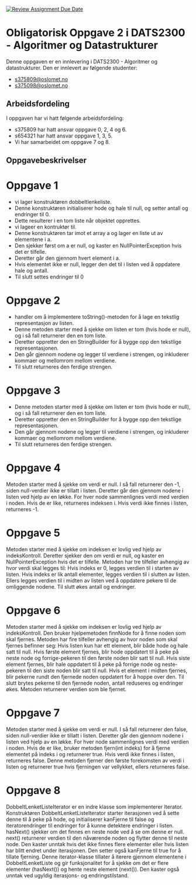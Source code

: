 [![Review Assignment Due Date](https://classroom.github.com/assets/deadline-readme-button-24ddc0f5d75046c5622901739e7c5dd533143b0c8e959d652212380cedb1ea36.svg)](https://classroom.github.com/a/k3TSQYDa)
# Obligatorisk Oppgave 2 i DATS2300 - Algoritmer og Datastrukturer

Denne oppgaven er en innlevering i DATS2300 - Algoritmer og datastrukturer. Den er innlevert av følgende studenter:
* s375809@oslomet.no
* s375098@oslomet.no

## Arbeidsfordeling
I oppgaven har vi hatt følgende arbeidsfordeling:
* s375809 har hatt ansvar oppgave 0, 2, 4 og 6.
* s654321 har hatt ansvar oppgave 1, 3, 5.
* Vi har samarbeidet om oppgave 7 og 8.

## Oppgavebeskrivelser

# Oppgave 1
- vi lager konstruktøren dobbeltlenkeliste. 
- Denne konstruktøren initialiserer hode og hale til null, og setter antall og endringer til 0. 
- Dette resulterer i en tom liste når objektet opprettes. 
- vi lageer en kontruktør til. 
- Denne konstruktøren tar imot et array a og lager en liste ut av elementene i a. 
- Den sjekker først om a er null, og kaster en NullPointerException hvis det er tilfelle. 
- Deretter går den gjennom hvert element i a. 
- Hvis elementet ikke er null, legger den det til i listen ved å oppdatere hale og antall. 
- Til slutt settes endringer til 0
# Oppgave 2
- handler om å implementere toString()-metoden for å lage en tekstlig representasjon av listen. 
- Denne metoden starter med å sjekke om listen er tom (hvis hode er null), og i så fall returnerer den en tom liste. 
- Deretter oppretter den en StringBuilder for å bygge opp den tekstlige representasjonen. 
- Den går gjennom nodene og legger til verdiene i strengen, og inkluderer kommaer og mellomrom mellom verdiene. 
- Til slutt returneres den ferdige strengen.

# Oppgave 3
- Denne metoden starter med å sjekke om listen er tom (hvis hode er null), og i så fall returnerer den en tom liste. 
- Deretter oppretter den en StringBuilder for å bygge opp den tekstlige representasjonen. 
- Den går gjennom nodene og legger til verdiene i strengen, og inkluderer kommaer og mellomrom mellom verdiene. 
- Til slutt returneres den ferdige strengen.

# Oppgave 4
Metoden starter med å sjekke om verdi er null. I så fall returnerer den -1, siden null-verdier ikke er tillatt i listen.
Deretter går den gjennom nodene i listen ved hjelp av en løkke.
For hver node sammenlignes verdi med verdien i noden. Hvis de er like, returneres indeksen i.
Hvis verdi ikke finnes i listen, returneres -1.

# Oppgave 5
Metoden starter med å sjekke om indeksen er lovlig ved hjelp av indeksKontroll.
Deretter sjekker den om verdi er null, og kaster en NullPointerException hvis det er tilfelle.
Metoden har tre tilfeller avhengig av hvor verdi skal legges til:
Hvis indeks er 0, legges verdien til i starten av listen.
Hvis indeks er lik antall elementer, legges verdien til i slutten av listen.
Ellers legges verdien til i midten av listen ved å oppdatere pekere til de omliggende nodene.
Til slutt økes antall og endringer.

# Oppgave 6
Metoden starter med å sjekke om indeksen er lovlig ved hjelp av indeksKontroll.
Den bruker hjelpemetoden finnNode for å finne noden som skal fjernes.
Metoden har fire tilfeller avhengig av hvor noden som skal fjernes befinner seg:
Hvis listen kun har ett element, blir både hode og hale satt til null.
Hvis første element fjernes, blir hode oppdatert til å peke på neste node og forrige-pekeren til den første noden blir satt til null.
Hvis siste element fjernes, blir hale oppdatert til å peke på forrige node og neste-pekeren til den siste noden blir satt til null.
Hvis et element i midten fjernes, blir pekerne rundt den fjernede noden oppdatert for å hoppe over den.
Til slutt brytes pekerne til den fjernede noden, antall reduseres og endringer økes. Metoden returnerer verdien som ble fjernet.

# Oppgave 7
Metoden starter med å sjekke om verdi er null. I så fall returnerer den false, siden null-verdier ikke er tillatt i listen.
Deretter går den gjennom nodene i listen ved hjelp av en løkke.
For hver node sammenlignes verdi med verdien i noden. Hvis de er like, bruker metoden fjern(int indeks) for å fjerne elementet på indeks i og returnerer true.
Hvis verdi ikke finnes i listen, returneres false.
Denne metoden fjerner den første forekomsten av verdi i listen og returnerer true hvis fjerningen var vellykket, ellers returneres false.

# Oppgave 8
DobbeltLenketListeIterator er en indre klasse som implementerer Iterator<T>.
Konstruktøren DobbeltLenketListeIterator starter iterasjonen ved å sette denne til å peke på hode, og initialiserer kanFjerne til false og iteratorendringer til endringer for å kunne detektere endringer i listen.
hasNext() sjekker om det finnes en neste node ved å se om denne er null.
next() returnerer verdien til den nåværende noden og flytter denne til neste node. Den kaster unntak hvis det ikke finnes flere elementer eller hvis listen har blitt endret under iterasjonen. Den setter også kanFjerne til true for å tillate fjerning.
Denne iterator-klasse tillater å iterere gjennom elementene i DobbeltLenketListe og gir funksjonalitet for å sjekke om det er flere elementer (hasNext()) og hente neste element (next()). Den kaster også unntak ved ugyldig iterasjons- og endringstilstand.